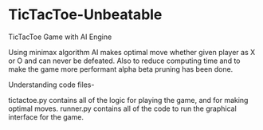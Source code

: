 # TicTacToe-Unbeatable
TicTacToe Game with AI Engine

Using minimax algorithm AI makes optimal move whether given player as X or O and can never be defeated.
Also to reduce computing time and to make the game more performant alpha beta pruning has been done.

Understanding code files-

tictactoe.py contains all of the logic for playing the game, and for making optimal moves. runner.py  contains all of the code to run the graphical interface for the game.
